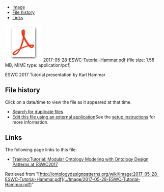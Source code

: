 * [Image](../Image/2017-05-28-ESWC-Tutorial-Hammar.pdf#file)
* [File history](../Image/2017-05-28-ESWC-Tutorial-Hammar.pdf#filehistory)
* [Links](../Image/2017-05-28-ESWC-Tutorial-Hammar.pdf#filelinks)

[![](../skins/common/images/icons/fileicon-pdf.png)](../Image/2017-05-28-ESWC-Tutorial-Hammar.pdf "2017-05-28-ESWC-Tutorial-Hammar.pdf")
[2017-05-28-ESWC-Tutorial-Hammar.pdf](../images/7/75/2017-05-28-ESWC-Tutorial-Hammar.pdf "2017-05-28-ESWC-Tutorial-Hammar.pdf")‎  (file size: 1.58 MB, MIME type: application/pdf)




ESWC 2017 Tutorial presentation by Karl Hammar




## File history

Click on a date/time to view the file as it appeared at that time.



  
* [Search for duplicate files](http://ontologydesignpatterns.org/wiki/Special:FileDuplicateSearch/2017-05-28-ESWC-Tutorial-Hammar.pdf "Special:FileDuplicateSearch/2017-05-28-ESWC-Tutorial-Hammar.pdf")
* [Edit this file using an external application](http://ontologydesignpatterns.org/wiki/index.php?title=Image:2017-05-28-ESWC-Tutorial-Hammar.pdf&action=edit&externaledit=true&mode=file "Image:2017-05-28-ESWC-Tutorial-Hammar.pdf")See the [setup instructions](http://www.mediawiki.org/wiki/Manual:External_editors "http://www.mediawiki.org/wiki/Manual:External_editors") for more information.

## Links



The following page links to this file:


* [Training:Tutorial: Modular Ontology Modeling with Ontology Design Patterns at ESWC2017](../Training/Tutorial/_Modular_Ontology_Modeling_with_Ontology_Design_Patterns_at_ESWC2017 "Training:Tutorial: Modular Ontology Modeling with Ontology Design Patterns at ESWC2017")


Retrieved from "[http://ontologydesignpatterns.org/wiki/Image:2017-05-28-ESWC-Tutorial-Hammar.pdf](../Image/2017-05-28-ESWC-Tutorial-Hammar.pdf)"